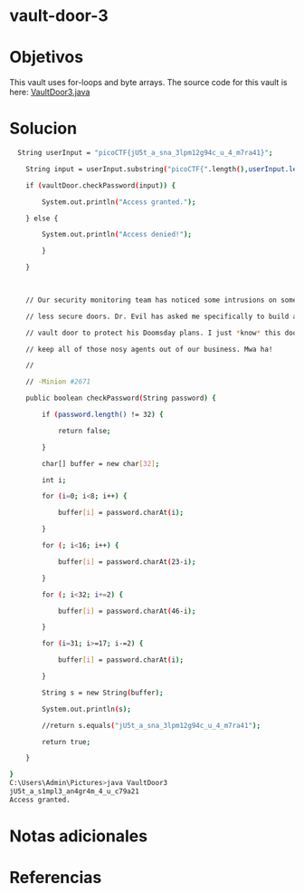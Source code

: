 # vault-door-3
# Objetivos
This vault uses for-loops and byte arrays. The source code for this vault is here: [VaultDoor3.java](https://jupiter.challenges.picoctf.org/static/a4018cec1446761cb2e8cce05db925fa/VaultDoor3.java)
# Solucion
```bash
  String userInput = "picoCTF{jU5t_a_sna_3lpm12g94c_u_4_m7ra41}";

    String input = userInput.substring("picoCTF{".length(),userInput.length()-1);

    if (vaultDoor.checkPassword(input)) {

        System.out.println("Access granted.");

    } else {

        System.out.println("Access denied!");

        }

    }

  

    // Our security monitoring team has noticed some intrusions on some of the

    // less secure doors. Dr. Evil has asked me specifically to build a stronger

    // vault door to protect his Doomsday plans. I just *know* this door will

    // keep all of those nosy agents out of our business. Mwa ha!

    //

    // -Minion #2671

    public boolean checkPassword(String password) {

        if (password.length() != 32) {

            return false;

        }

        char[] buffer = new char[32];

        int i;

        for (i=0; i<8; i++) {

            buffer[i] = password.charAt(i);

        }

        for (; i<16; i++) {

            buffer[i] = password.charAt(23-i);

        }

        for (; i<32; i+=2) {

            buffer[i] = password.charAt(46-i);

        }

        for (i=31; i>=17; i-=2) {

            buffer[i] = password.charAt(i);

        }

        String s = new String(buffer);

        System.out.println(s);

        //return s.equals("jU5t_a_sna_3lpm12g94c_u_4_m7ra41");

        return true;

    }

}
C:\Users\Admin\Pictures>java VaultDoor3
jU5t_a_s1mpl3_an4gr4m_4_u_c79a21
Access granted.

```

# Notas adicionales

# Referencias
